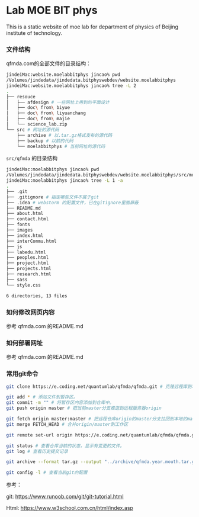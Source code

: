 # Lab MOE BIT phys

This is a static website of moe lab for department of physics of Beijing institute of technology. 


### 文件结构

qfmda.com的全部文件的目录结构：

```Bash
jindeiMac:website.moelabbitphys jincao% pwd
/Volumes/jindedata/jindedata.bitphyswebdev/website.moelabbitphys
jindeiMac:website.moelabbitphys jincao% tree -L 2
.
├── resouce
│   ├── afdesign # 一些网址上用到的平面设计
│   ├── doc\ from\ biyue
│   ├── doc\ from\ liyuanchang
│   ├── doc\ from\ majie
│   └── science_lab.zip
└── src # 网址的源代码
    ├── archive # 以.tar.gz格式发布的源代码
    ├── backup # 以前的代码
    └── moelabbitphys # 当前网址的源代码
```



`src/qfmda` 的目录结构

```Bash
jindeiMac:moelabbitphys jincao% pwd
/Volumes/jindedata/jindedata.bitphyswebdev/website.moelabbitphys/src/moelabbitphys
jindeiMac:moelabbitphys jincao% tree -L 1 -a
.
├── .git
├── .gitignore # 指定哪些文件不属于git
├── .idea # webstorm 的配置文件，已在gitignore里面屏蔽
├── README.md
├── about.html
├── contact.html
├── fonts
├── images
├── index.html
├── interCommu.html
├── js
├── labedu.html
├── peoples.html
├── project.html
├── projects.html
├── research.html
├── sass
└── style.css

6 directories, 13 files
```



### 如何修改网页内容

参考 qfmda.com 的README.md



### 如何部署网址

参考 qfmda.com 的README.md



### 常用git命令

``` Bash
git clone https://e.coding.net/quantumlab/qfmda/qfmda.git # 克隆远程库到本地

git add * # 添加文件到暂存区。
git commit -m "" # 将暂存区内容添加到仓库中。
git push origin master # 把当前master分支推送到远程服务器origin

git fetch origin master:master # 把远程仓库origin的master分支拉回到本地的master分支，如果是Fast-forward就执行合并，如果有冲突则不合并
git merge FETCH_HEAD # 合并origin/master到工作区

git remote set-url origin https://e.coding.net/quantumlab/qfmda/qfmda.git # 关联本地代码库和远程代码库

git status # 查看仓库当前的状态，显示有变更的文件。
git log # 查看历史提交记录

git archive --format tar.gz --output "../archive/qfmda.year.mouth.tar.gz" master # 打包当前版本到 "../archive/qfmda.year.mouth.tar.gz"

git config -l # 查看当前git的配置
```



参考：

git: https://www.runoob.com/git/git-tutorial.html

Html: https://www.w3school.com.cn/html/index.asp
